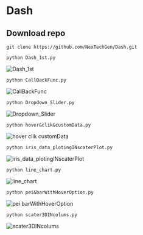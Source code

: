 # Dash

## Download repo
    git clone https://github.com/NexTechGen/Dash.git

    python Dash_1st.py

![Dash_1st](https://github.com/NexTechGen/Dash/assets/141403098/1483fd70-3d50-4120-90c0-158c8bd5935f)

    python CallBackFunc.py

![CallBackFunc](https://github.com/NexTechGen/Dash/assets/141403098/a30174de-5905-4403-8c53-c6677e7e767d)

    python Dropdown_Slider.py
![Dropdown_Slider](https://github.com/NexTechGen/Dash/assets/141403098/9aefcf62-0867-4619-8938-1754f8cc0065)

    python hover&clik&customData.py
![hover clik customData](https://github.com/NexTechGen/Dash/assets/141403098/c5a3d7cc-6eba-4c90-9fae-efea4af7ddcb)

    python iris_data_plotingINscaterPlot.py
![iris_data_plotingINscaterPlot](https://github.com/NexTechGen/Dash/assets/141403098/25d62759-9e1b-4ac0-882f-d4f3672b4a8f)

    python line_chart.py
![line_chart](https://github.com/NexTechGen/Dash/assets/141403098/aef7c767-bf8f-4804-9155-5b1a5e2a96b5)

    python pei&barWithHoverOption.py
![pei barWithHoverOption](https://github.com/NexTechGen/Dash/assets/141403098/30532a2d-ed4e-4b8a-b4a5-b53c737ef92a)

    python scater3DINcolums.py
![scater3DINcolums](https://github.com/NexTechGen/Dash/assets/141403098/844a43de-45e2-48ca-9cd3-856ac49d2fc9)

